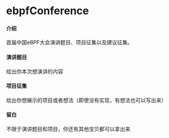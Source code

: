 # ebpfConference

#### 介绍
首届中国eBPF大会演讲题目、项目征集以及建议征集。

#### 演讲题目
给出你本次想演讲的内容


#### 项目征集
给出你想展示的项目或者想法（即使没有实现，有想法也可以写出来）

#### 留白

不限于演讲题目和项目，你还有其他宝贝都可以拿出来

